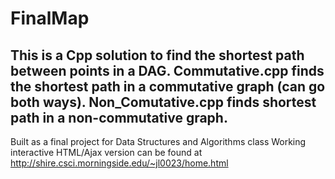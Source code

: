 # FinalMap

This is a Cpp solution to find the shortest path between points in a DAG.
Commutative.cpp finds the shortest path in a commutative graph (can go both ways).
Non_Comutative.cpp finds shortest path in a non-commutative graph.
--
Built as a final project for Data Structures and Algorithms class
Working interactive HTML/Ajax version can be found at http://shire.csci.morningside.edu/~jl0023/home.html
